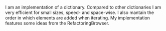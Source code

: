 I am an implementation of a dictionary. Compared to other dictionaries I am very efficient for small sizes, speed- and space-wise. I also mantain the order in which elements are added when iterating. My implementation features some ideas from the RefactoringBrowser.